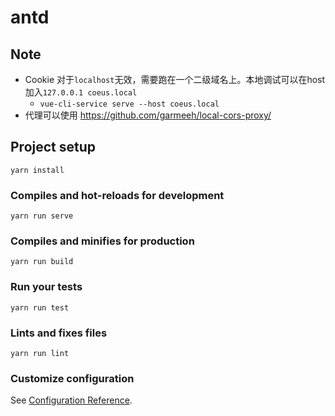 # antd

## Note

- Cookie 对于`localhost`无效，需要跑在一个二级域名上。本地调试可以在host加入`127.0.0.1 coeus.local`
    - `vue-cli-service serve --host coeus.local`
- 代理可以使用 https://github.com/garmeeh/local-cors-proxy/

## Project setup
```
yarn install
```

### Compiles and hot-reloads for development
```
yarn run serve
```

### Compiles and minifies for production
```
yarn run build
```

### Run your tests
```
yarn run test
```

### Lints and fixes files
```
yarn run lint
```

### Customize configuration
See [Configuration Reference](https://cli.vuejs.org/config/).
